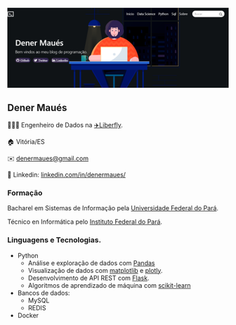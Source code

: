 ![alt text](/assets/header.png)

## Dener Maués
👨🏻‍💻 Engenheiro de Dados na [✈️Liberfly](https://liberfly.com.br).

🏠 Vitória/ES

✉️ denermaues@gmail.com

💼 Linkedin: [linkedin.com/in/denermaues/](https://www.linkedin.com/in/denermaues/)


### Formação
Bacharel em Sistemas de Informação pela [Universidade Federal do Pará](https://portal.ufpa.br).

Técnico en Informática pelo [Instituto Federal do Pará](https://ifpa.edu.br).
### Linguagens e Tecnologias.
- Python
  - Análise e exploração de dados com [Pandas](https://pandas.pydata.org/)
  - Visualização de dados com [matplotlib](https://matplotlib.org/) e [plotly](https://plotly.com/python/).
  - Desenvolvimento de API REST com [Flask](https://flask.palletsprojects.com/en/1.1.x/).
  - Algoritmos de aprendizado de máquina com [scikit-learn](https://scikit-learn.org)
- Bancos de dados:
  - MySQL
  - REDIS
- Docker


